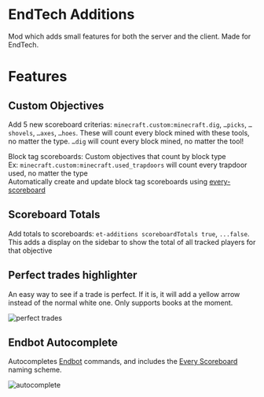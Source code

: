 # EndTech Additions

Mod which adds small features for both the server and the client. Made for EndTech.

# Features
## Custom Objectives
Add 5 new scoreboard criterias: `minecraft.custom:minecraft.dig`, `…picks`, `…shovels`, `…axes`, `…hoes`. 
These will count every block mined with these tools, no matter the type. `…dig` will count every block mined, no matter the tool!

Block tag scoreboards: Custom objectives that count by block type\
Ex: `minecraft.custom:minecraft.used_trapdoors` will count every trapdoor used, no matter the type\
Automatically create and update block tag scoreboards using [every-scoreboard](https://github.com/samipourquoi/every-scoreboard)

## Scoreboard Totals
Add totals to scoreboards: `et-additions scoreboardTotals true`, `...false`.\
This adds a display on the sidebar to show the total of all tracked players for that objective

## Perfect trades highlighter
An easy way to see if a trade is perfect. If it is, it will add a yellow arrow instead of the normal white one. Only supports books
at the moment.

![perfect trades](https://imgur.com/lbsjQ54.png)

## Endbot Autocomplete
Autocompletes [Endbot](https://github.com/samipourquoi/endbot) commands, and includes
the [Every Scoreboard](https://github.com/samipourquoi/every-scoreboard) naming scheme.

![autocomplete](https://media.giphy.com/media/Nq9y4cfgJqSlxAJJXh/giphy.gif)
